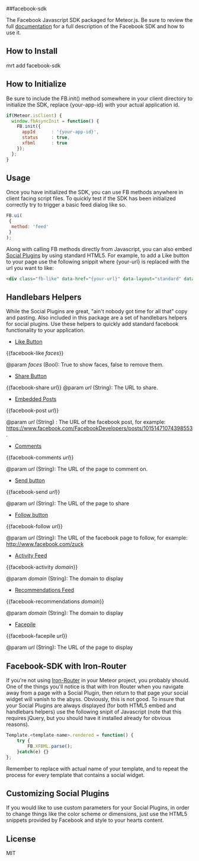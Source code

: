 ##facebook-sdk


The Facebook Javascript SDK packaged for Meteor.js. Be sure to review the full [documentation](https://developers.facebook.com/docs/javascript) for a full description of the Facebook SDK and how to use it.

How to Install
------------------

mrt add facebook-sdk

How to Initialize
------------------

Be sure to include the FB.init() method somewhere in your client directory to initialize the SDK, replace {your-app-id} with your actual application id.

```javascript
if(Meteor.isClient) {
  window.fbAsyncInit = function() {
    FB.init({
      appId      : '{your-app-id}',
      status     : true,
      xfbml      : true
    });
  };
}
```

Usage
---------------

Once you have initialized the SDK, you can use FB methods anywhere in client facing script files. To quickly test if the SDK has been initialized correctly try to trigger a basic feed dialog like so.

```javascript
FB.ui(
 {
  method: 'feed'
 }
);
```

Along with calling FB methods directly from Javascript, you can also embed [Social Plugins](https://developers.facebook.com/docs/plugins) by using standard HTML5. For example, to add a Like button to your page use the following snippit where {your-url} is replaced with the url you want to like:

```html
<div class="fb-like" data-href="{your-url}" data-layout="standard" data-action="like" data-show-faces="true" data-share="true"></div>'
```

Handlebars Helpers
------------------

While the Social Plugins are great, "ain't nobody got time for all that" copy and pasting. Also included in this package are a set of handlebars helpers for social plugins. Use these helpers to quickly add standard facebook functionality to your application.

* [Like Button](https://developers.facebook.com/docs/plugins/like-button/)

{{facebook-like *faces*}}
 
@param *faces* (Bool): True to show faces, false to remove them.

* [Share Button](https://developers.facebook.com/docs/plugins/share-button/)

{{facebook-share *url*}}
@param *url* (String): The URL to share.

* [Embedded Posts](https://developers.facebook.com/docs/plugins/embedded-posts/)

{{facebook-post *url*}}

@param *url* (String) : The URL of the facebook post, for example: https://www.facebook.com/FacebookDevelopers/posts/10151471074398553.

* [Comments](https://developers.facebook.com/docs/plugins/comments/)

{{facebook-comments *url*}}

@param *url* (String): The URL of the page to comment on.

* [Send button](https://developers.facebook.com/docs/plugins/send-button/)

{{facebook-send *url*}}

@param *url* (String): The URL of the page to share

* [Follow button](https://developers.facebook.com/docs/plugins/follow-button/)

{{facebook-follow *url*}}

@param *url* (String): The URL of the facebook page to follow, for example: http://www.facebook.com/zuck

* [Activity Feed](https://developers.facebook.com/docs/plugins/activity/)

{{facebook-activity *domain*}}

@param *domain* (String): The domain to display

* [Recommendations Feed](https://developers.facebook.com/docs/plugins/recommendations/)

{{facebook-recommendations *domain*}}

@param *domain* (String): The domain to display

* [Facepile](https://developers.facebook.com/docs/plugins/facepile)

{{facebook-facepile *url*}}

@param *url* (String): The URL of the page to display


Facebook-SDK with Iron-Router
-------------

If you're not using [Iron-Router](https://github.com/EventedMind/iron-router) in your Meteor project, you probably should. One of the things you'll notice is that with Iron Router when you navigate away from a page with a Social Plugin, then return to that page your social widget will vanish to the abyss. Obviously, this is not good. To insure that your Social Plugins are always displayed (for both HTML5 embed and handlebars helpers) use the following snipit of Javascript (note that this requires jQuery, but you should have it installed already for obvious reasons).

```javascript
Template.<template-name>.rendered = function() {
    try {
        FB.XFBML.parse();
    }catch(e) {}   
};
```

Remember to replace <template-name> with actual name of your template, and to repeat the process for every template that contains a social widget.

Customizing Social Plugins
-----------------------------

If you would like to use custom parameters for your Social Plugins, in order to change things like the color scheme or dimensions, just use the HTML5 snippets provided by Facebook and style to your hearts content.

License
-----------------

MIT 



